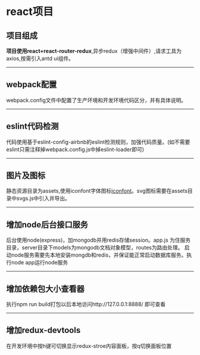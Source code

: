 # react项目
## 项目组成

__项目使用react+react-router-redux__,异步redux（增强中间件）,请求工具为axios,按需引入antd ui组件。

-----

## webpack配置
 webpack.config文件中配置了生产环境和开发环境代码区分，并有具体说明。

-----

## eslint代码检测
 代码使用基于eslint-config-airbnb的eslint检测规则，加强代码质量。(如不需要eslint只需注释掉webpack.config.js中掉eslint-loader即可)

-----

## 图片及图标
 静态资源目录为assets,使用iconfont字体图标[iconfont](http://www.iconfont.cn/)。svg图标需要在assets目录中svgs.js中引入并导出。


-----

## 增加node后台接口服务  
后台使用node(express)，加mongodb并用redis存储session。app.js 为住服务目录，server目录下models为mongodb文档对象模型，routes为路由处理。
启动node服务需要先本地安装mongdb和redis，并保证能正常启动数据库服务。执行node app运行node服务

-----

## 增加依赖包大小查看器  
执行npm run build打包以后本地访问http://127.0.0.1:8888/ 即可查看

-----

## 增加redux-devtools
在开发环境中按h键可切换显示redux-stroe内容面板，按q切换面板位置
